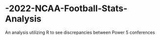 # -2022-NCAA-Football-Stats-Analysis
An analysis utilizing R to see discrepancies between Power 5 conferences
